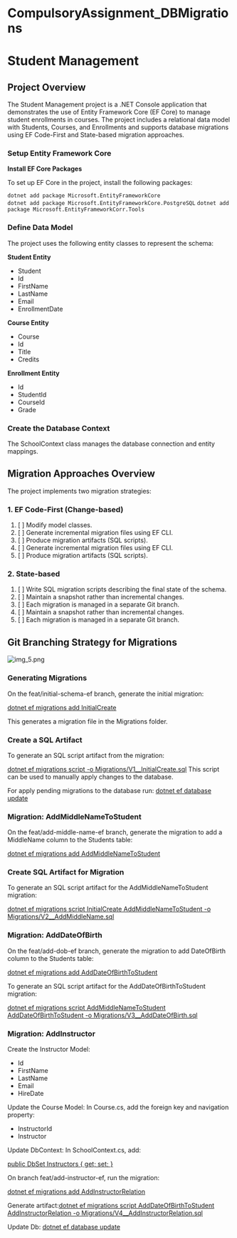# CompulsoryAssignment_DBMigrations


# **Student Management**

## **Project Overview**

The Student Management project is a .NET Console application that demonstrates the use of Entity Framework Core (EF Core) to manage student enrollments in courses.
The project includes a relational data model with Students, Courses, and Enrollments and supports database migrations using EF Code-First and State-based migration approaches.

### Setup Entity Framework Core

**Install EF Core Packages**

To set up EF Core in the project, install the following packages:

`dotnet add package Microsoft.EntityFrameworkCore`         
`dotnet add package Microsoft.EntityFrameworkCore.PostgreSQL`
`dotnet add package Microsoft.EntityFrameworkCorr.Tools`

### Define Data Model

The project uses the following entity classes to represent the schema:

**Student Entity**
* Student
* Id
* FirstName
* LastName
* Email
* EnrollmentDate


**Course Entity**

* Course
* Id
* Title
* Credits

**Enrollment Entity**

* Id
* StudentId
* CourseId
* Grade


### Create the Database Context

The SchoolContext class manages the database connection and entity mappings.

## Migration Approaches Overview

The project implements two migration strategies:

### 1. EF Code-First (Change-based)

1. [ ] Modify model classes.
3. [ ] Generate incremental migration files using EF CLI.
5. [ ] Produce migration artifacts (SQL scripts).
2. [ ] Generate incremental migration files using EF CLI.
3. [ ] Produce migration artifacts (SQL scripts).


### 2. State-based

1. [ ] Write SQL migration scripts describing the final state of the schema.
3. [ ] Maintain a snapshot rather than incremental changes.
5. [ ] Each migration is managed in a separate Git branch.
2. [ ] Maintain a snapshot rather than incremental changes.
3. [ ] Each migration is managed in a separate Git branch.


## Git Branching Strategy for Migrations

![img_5.png](img_5.png)


### **Generating Migrations**
On the feat/initial-schema-ef branch, generate the initial migration:

[dotnet ef migrations add InitialCreate]()

This generates a migration file in the Migrations folder.

### Create a SQL Artifact

To generate an SQL script artifact from the migration:

[dotnet ef migrations script -o Migrations/V1__InitialCreate.sql]()
This script can be used to manually apply changes to the database.

For apply pending migrations to the database run:
[dotnet ef database update]()


### Migration: AddMiddleNameToStudent

On the feat/add-middle-name-ef branch, generate the migration to add a MiddleName column to the Students table:

[dotnet ef migrations add AddMiddleNameToStudent]()

### Create SQL Artifact for Migration

To generate an SQL script artifact for the AddMiddleNameToStudent migration:

[dotnet ef migrations script InitialCreate AddMiddleNameToStudent -o Migrations/V2__AddMiddleName.sql]()

### Migration: AddDateOfBirth
On the feat/add-dob-ef branch, generate the migration to add DateOfBirth column to the Students table:

[dotnet ef migrations add AddDateOfBirthToStudent]()

To generate an SQL script artifact for the AddDateOfBirthToStudent migration:

[dotnet ef migrations script AddMiddleNameToStudent AddDateOfBirthToStudent -o Migrations/V3__AddDateOfBirth.sql]()

### Migration: AddInstructor

Create the Instructor Model:
* Id
* FirstName
* LastName
* Email
* HireDate

Update the Course Model:
In Course.cs, add the foreign key and navigation property:
* InstructorId
* Instructor

Update DbContext:
In SchoolContext.cs, add:

[public DbSet<Instructor> Instructors { get; set; }]()

On branch feat/add-instructor-ef, run the migration:

[dotnet ef migrations add AddInstructorRelation]()

Generate artifact:[dotnet ef migrations script AddDateOfBirthToStudent AddInstructorRelation -o Migrations/V4__AddInstructorRelation.sql]()

Update Db: [dotnet ef database update]()

